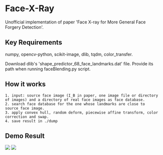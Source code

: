 # Face-X-Ray
Unofficial implementation of paper 'Face X-ray for More General Face Forgery Detection'.
## Key Requirements
numpy, opencv-python, scikit-image, dlib, tqdm, color_transfer.

Download dlib's 'shape_predictor_68_face_landmarks.dat' file. Provide its path when running faceBlending.py script.

## How it works
    1. input: source face image (I_B in paper, one image file or directory of images) and a directory of real face images as face database.
    2. search face database for the one whose landmarks are close to source face image.
    3. apply convex hull, random deform, piecewise affine transform, color correction and swap.
    4. save result in ./dump
    
## Demo Result
![](https://github.com/neverUseThisName/Face-X-Ray/blob/master/result/forge_0.jpg)
![](https://github.com/neverUseThisName/Face-X-Ray/blob/master/result/target_0.jpg)
